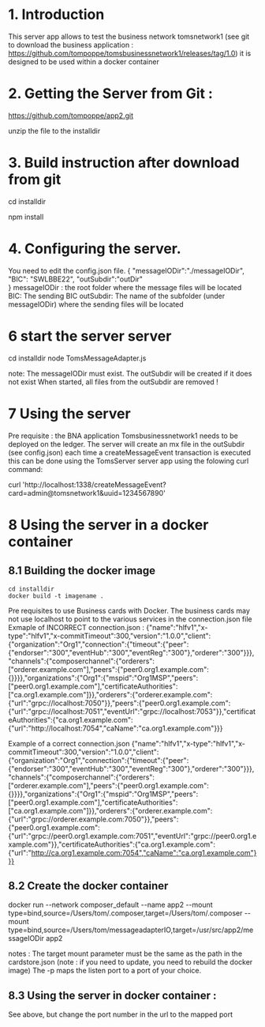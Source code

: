 # 1. Introduction
This server app allows to test the business network tomsnetwork1 (see git to download the business application : https://github.com/tompoppe/tomsbusinessnetwork1/releases/tag/1.0)
it is designed to be used within a docker container

# 2. Getting the Server from Git :

https://github.com/tompoppe/app2.git

unzip the file to the installdir



# 3. Build instruction after download from git

cd installdir

npm install


# 4. Configuring the server. 
You need to edit the config.json file.
{
    "messageIODir":"./messageIODir",
    "BIC": "SWLBBE22",
    "outSubdir":"outDir"    
}
messageIODir : the root folder where the message files will be located
BIC: The sending BIC
outSubdir: The name of the subfolder (under messageIODir) where the sending files will be located


# 6 start the server server
cd installdir
node TomsMessageAdapter.js 

note: 
    The messageIODir must exist. The outSubdir will be created if it does not exist
    When started, all files from the outSubdir are removed !


# 7 Using the server
Pre requisite : the BNA application Tomsbusinessnetwork1 needs to be deployed on the ledger.
The server will create an mx file in the outSubdir (see config.json) each time a createMessageEvent transaction is executed this can be done using the TomsServer server app using the folowing curl command:
 
curl 'http://localhost:1338/createMessageEvent?card=admin@tomsnetwork1&uuid=1234567890'


# 8 Using the server in a docker container
## 8.1 Building the docker image
    cd installdir
    docker build -t imagename .

Pre requisites to use Business cards with Docker.
The business cards may not use localhost to point to the various services in the connection.json file
Exmaple of INCORRECT connection.json :
{"name":"hlfv1","x-type":"hlfv1","x-commitTimeout":300,"version":"1.0.0","client":{"organization":"Org1","connection":{"timeout":{"peer":{"endorser":"300","eventHub":"300","eventReg":"300"},"orderer":"300"}}},"channels":{"composerchannel":{"orderers":["orderer.example.com"],"peers":{"peer0.org1.example.com":{}}}},"organizations":{"Org1":{"mspid":"Org1MSP","peers":["peer0.org1.example.com"],"certificateAuthorities":["ca.org1.example.com"]}},"orderers":{"orderer.example.com":{"url":"grpc://localhost:7050"}},"peers":{"peer0.org1.example.com":{"url":"grpc://localhost:7051","eventUrl":"grpc://localhost:7053"}},"certificateAuthorities":{"ca.org1.example.com":{"url":"http://localhost:7054","caName":"ca.org1.example.com"}}}

Example of a correct connection.json
{"name":"hlfv1","x-type":"hlfv1","x-commitTimeout":300,"version":"1.0.0","client":{"organization":"Org1","connection":{"timeout":{"peer":{"endorser":"300","eventHub":"300","eventReg":"300"},"orderer":"300"}}},"channels":{"composerchannel":{"orderers":["orderer.example.com"],"peers":{"peer0.org1.example.com":{}}}},"organizations":{"Org1":{"mspid":"Org1MSP","peers":["peer0.org1.example.com"],"certificateAuthorities":["ca.org1.example.com"]}},"orderers":{"orderer.example.com":{"url":"grpc://orderer.example.com:7050"}},"peers":{"peer0.org1.example.com":{"url":"grpc://peer0.org1.example.com:7051","eventUrl":"grpc://peer0.org1.example.com"}},"certificateAuthorities":{"ca.org1.example.com":{"url":"http://ca.org1.example.com:7054","caName":"ca.org1.example.com"}}}

## 8.2 Create the docker container

docker run --network composer_default --name app2 --mount type=bind,source=/Users/tom/.composer,target=/Users/tom/.composer --mount type=bind,source=/Users/tom/messageadapterIO,target=/usr/src/app2/messageIODir app2

notes : 
The target mount parameter must be the same as the path in the cardstore.json (note : if you need to update, you need to rebuild the docker image)
The -p maps the listen port to a port of your choice. 

## 8.3 Using the server in docker container :
See above, but change the port number in the url to the mapped port
